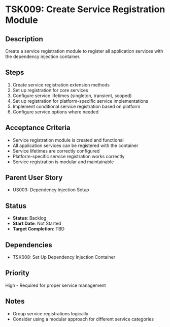 # TSK009: Create Service Registration Module

## Description
Create a service registration module to register all application services with the dependency injection container.

## Steps
1. Create service registration extension methods
2. Set up registration for core services
3. Configure service lifetimes (singleton, transient, scoped)
4. Set up registration for platform-specific service implementations
5. Implement conditional service registration based on platform
6. Configure service options where needed

## Acceptance Criteria
- Service registration module is created and functional
- All application services can be registered with the container
- Service lifetimes are correctly configured
- Platform-specific service registration works correctly
- Service registration is modular and maintainable

## Parent User Story
- US003: Dependency Injection Setup

## Status
- **Status**: Backlog
- **Start Date**: Not Started
- **Target Completion**: TBD

## Dependencies
- TSK008: Set Up Dependency Injection Container

## Priority
High - Required for proper service management

## Notes
- Group service registrations logically
- Consider using a modular approach for different service categories
